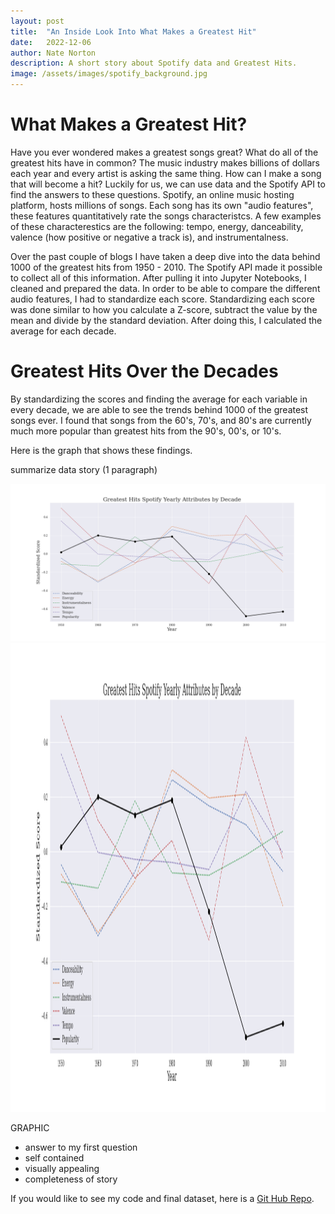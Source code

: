 ```yaml
---
layout: post
title:  "An Inside Look Into What Makes a Greatest Hit"
date:   2022-12-06
author: Nate Norton
description: A short story about Spotify data and Greatest Hits.
image: /assets/images/spotify_background.jpg
---
```


# What Makes a Greatest Hit?

Have you ever wondered makes a greatest songs great? What do all of the greatest hits have in common? The music industry makes billions of dollars each year and every artist is asking the same thing. How can I make a song that will become a hit? Luckily for us, we can use data and the Spotify API to find the answers to these questions. Spotify, an online music hosting platform, hosts millions of songs. Each song has its own "audio features", these features quantitatively rate the songs characteristcs. A few examples of these characterestics are the following: tempo, energy, danceability, valence (how positive or negative a track is), and instrumentalness.

Over the past couple of blogs I have taken a deep dive into the data behind 1000 of the greatest hits from 1950 - 2010. The Spotify API made it possible to collect all of this information. After pulling it into Jupyter Notebooks, I cleaned and prepared the data. In order to be able to compare the different audio features, I had to standardize each score. Standardizing each score was done similar to how you calculate a Z-score, subtract the value by the mean and divide by the standard deviation. After doing this, I calculated the average for each decade.

# Greatest Hits Over the Decades

By standardizing the scores and finding the average for each variable in every decade, we are able to see the trends behind 1000 of the greatest songs ever. I found that songs from the 60's, 70's, and 80's are currently much more popular than greatest hits from the 90's, 00's, or 10's.

Here is the graph that shows these findings. 

summarize data story (1 paragraph)

![Figure](https://raw.githubusercontent.com/nate-norton/stat386-projects/main/assets/images/data_story.png)  
<img src="https://raw.githubusercontent.com/nate-norton/stat386-projects/main/assets/images/data_story.png" width="3000" height="750">

GRAPHIC
- answer to my first question
- self contained
- visually appealing
- completeness of story

If you would like to see my code and final dataset, here is a [Git Hub Repo](https://github.com/nate-norton/Spotify-API-Repo).
